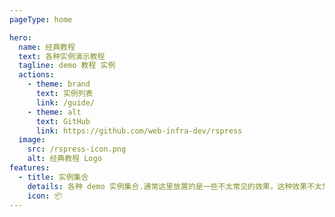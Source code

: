 ```yaml
---
pageType: home

hero:
  name: 经典教程
  text: 各种实例演示教程
  tagline: demo 教程 实例
  actions:
    - theme: brand
      text: 实例列表
      link: /guide/
    - theme: alt
      text: GitHub
      link: https://github.com/web-infra-dev/rspress
  image:
    src: /rspress-icon.png
    alt: 经典教程 Logo
features:
  - title: 实例集合
    details: 各种 demo 实例集合.通常这里放置的是一些不太常见的效果，这种效果不太常见没有必要封装为组件.
    icon: 📦
---
```

